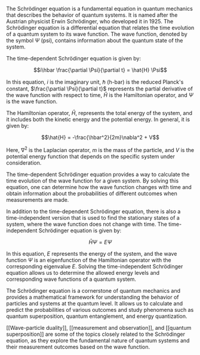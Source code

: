 The Schrödinger equation is a fundamental equation in quantum mechanics that describes the behavior of quantum systems. It is named after the Austrian physicist Erwin Schrödinger, who developed it in 1925. The Schrödinger equation is a differential equation that relates the time evolution of a quantum system to its wave function. The wave function, denoted by the symbol $\Psi$ (psi), contains information about the quantum state of the system.

The time-dependent Schrödinger equation is given by:

$$i\hbar \frac{\partial \Psi}{\partial t} = \hat{H} \Psi$$

In this equation, $i$ is the imaginary unit, $\hbar$ (h-bar) is the reduced Planck's constant, $\frac{\partial \Psi}{\partial t}$ represents the partial derivative of the wave function with respect to time, $\hat{H}$ is the Hamiltonian operator, and $\Psi$ is the wave function.

The Hamiltonian operator, $\hat{H}$, represents the total energy of the system, and it includes both the kinetic energy and the potential energy. In general, it is given by:

$$\hat{H} = -\frac{\hbar^2}{2m}\nabla^2 + V$$

Here, $\nabla^2$ is the Laplacian operator, $m$ is the mass of the particle, and $V$ is the potential energy function that depends on the specific system under consideration.

The time-dependent Schrödinger equation provides a way to calculate the time evolution of the wave function for a given system. By solving this equation, one can determine how the wave function changes with time and obtain information about the probabilities of different outcomes when measurements are made.

In addition to the time-dependent Schrödinger equation, there is also a time-independent version that is used to find the stationary states of a system, where the wave function does not change with time. The time-independent Schrödinger equation is given by:

$$\hat{H} \Psi = E \Psi$$

In this equation, $E$ represents the energy of the system, and the wave function $\Psi$ is an eigenfunction of the Hamiltonian operator with the corresponding eigenvalue $E$. Solving the time-independent Schrödinger equation allows us to determine the allowed energy levels and corresponding wave functions of a quantum system.

The Schrödinger equation is a cornerstone of quantum mechanics and provides a mathematical framework for understanding the behavior of particles and systems at the quantum level. It allows us to calculate and predict the probabilities of various outcomes and study phenomena such as quantum superposition, quantum entanglement, and energy quantization.

[[Wave-particle duality]], [[measurement and observation]], and [[quantum superposition]] are some of the topics closely related to the Schrödinger equation, as they explore the fundamental nature of quantum systems and their measurement outcomes based on the wave function.